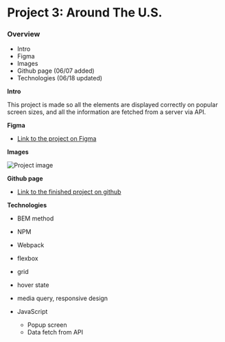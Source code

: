 # Project 3: Around The U.S.

### Overview

- Intro
- Figma
- Images
- Github page (06/07 added)
- Technologies (06/18 updated)

**Intro**

This project is made so all the elements are displayed correctly on popular screen sizes, and all the information are fetched from a server via API.

**Figma**

- [Link to the project on Figma](https://www.figma.com/file/ii4xxsJ0ghevUOcssTlHZv/Sprint-3%3A-Around-the-US?node-id=0%3A1)

**Images**

![Project image](https://github.com/MarinU-M/se_project_aroundtheus/assets/133256866/8c2dd903-b360-4fab-933f-fb7361a3a56c)

**Github page**

- [Link to the finished project on github](https://marinu-m.github.io/se_project_aroundtheus/)

**Technologies**

- BEM method
- NPM
- Webpack

- flexbox
- grid
- hover state
- media query, responsive design

- JavaScript
  - Popup screen
  - Data fetch from API
